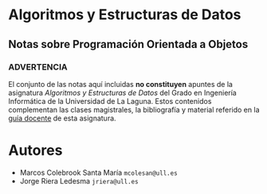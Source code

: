 # Algoritmos y Estructuras de Datos
## Notas sobre Programación Orientada a Objetos

### **ADVERTENCIA**
El conjunto de las notas aquí incluidas **no constituyen** apuntes de la asignatura *Algoritmos y Estructuras de Datos* del Grado en Ingeniería Informática de la Universidad de La Laguna. Estos contenidos complementan las clases magistrales, la bibliografía y material referido en la [guía docente](https://e-guia.ull.es/etsii/query.php?codigo=139261021) de esta asignatura.

# Autores
- Marcos Colebrook Santa María `mcolesan@ull.es`
- Jorge Riera Ledesma `jriera@ull.es`
